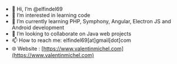 - 👋 Hi, I’m @elfindel69
- 👀 I’m interested in learning code
- 🌱 I’m currently learning PHP, Symphony, Angular, Electron JS and Android development
- 💞️ I’m looking to collaborate on Java web projects
- 📫 How to reach me: elfindel69[at]gmail[dot]com
- 🌐 Website : [https://www.valentinmichel.com](https://www.valentinmichel.com)

<!---
elfindel69/elfindel69 is a ✨ special ✨ repository because its `README.md` (this file) appears on your GitHub profile.
You can click the Preview link to take a look at your changes.
--->
